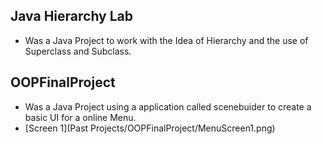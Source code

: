 ## Java Hierarchy Lab
  * Was a Java Project to work with the Idea of Hierarchy and the use of Superclass and Subclass.
  
  
## OOPFinalProject
  * Was a Java Project using a application called scenebuider to create a basic UI for a online Menu.
  * [Screen 1](Past Projects/OOPFinalProject/MenuScreen1.png)
